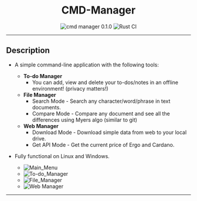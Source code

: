 <h1 align="center">CMD-Manager</h1>

<p align="center">
<img alt="cmd manager 0.1.0" src="https://img.shields.io/badge/cmd_manager-0.1.0-000000?style=for-the-badge&color=blue">
<img alt="Rust CI" src="https://github.com/DavidoAprendiz/Rust-in-Progress/actions/workflows/rust.yml/badge.svg">
</p>

<p align="center">
</p>

---

## Description

- A simple command-line application with the following tools:
  - **To-do Manager**
    - You can add, view and delete your to-dos/notes in an offline environment! (privacy matters!)
  - **File Manager**
    - Search Mode - Search any character/word/phrase in text documents.
    - Compare Mode - Compare any document and see all the differences using Myers algo (similar to git)
  - **Web Manager**
    - Download Mode - Download simple data from web to your local drive.
    - Get API Mode - Get the current price of Ergo and Cardano.

- Fully functional on Linux and Windows.

  - ![Main_Menu](https://github.com/DavidoAprendiz/Rust-in-Progress/assets/21132833/fc24e121-1307-444e-9c8c-0f27b64cc694)
  - ![To-do_Manager](https://github.com/DavidoAprendiz/Rust-in-Progress/assets/21132833/f328779b-7e01-485a-a900-cd524919159d)
  - ![File_Manager](https://github.com/DavidoAprendiz/Rust-in-Progress/assets/21132833/678021aa-01a5-4c71-957f-8c38bc8de66d)
  - ![Web Manager](https://github.com/DavidoAprendiz/Rust-in-Progress/assets/21132833/3a5535c9-b263-4aa1-80d3-78ed477d545b)

---
